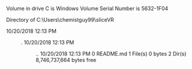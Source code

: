 Volume in drive C is Windows
 Volume Serial Number is 5632-1F04

 Directory of C:\Users\chemistguy99\sliceVR

10/20/2018  12:13 PM    <DIR>          .
10/20/2018  12:13 PM    <DIR>          ..
10/20/2018  12:13 PM                 0 README.md
               1 File(s)              0 bytes
               2 Dir(s)   8,746,737,664 bytes free

